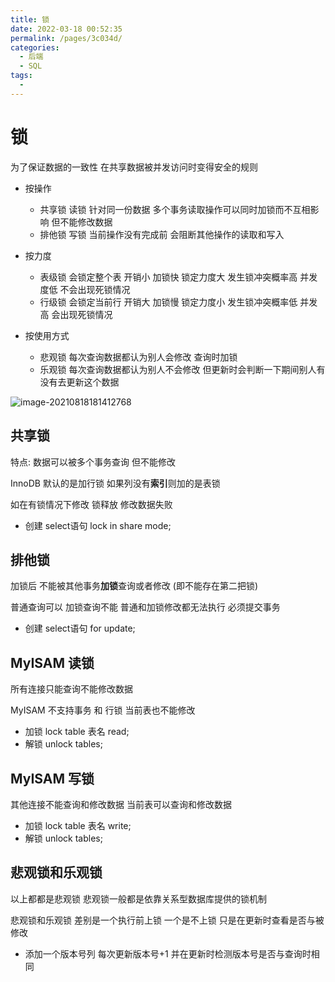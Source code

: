 ```yaml
---
title: 锁
date: 2022-03-18 00:52:35
permalink: /pages/3c034d/
categories:
  - 后端
  - SQL
tags:
  - 
---
```

# 锁

为了保证数据的一致性 在共享数据被并发访问时变得安全的规则

-  按操作

   -  共享锁 读锁 针对同一份数据 多个事务读取操作可以同时加锁而不互相影响 但不能修改数据
   -  排他锁 写锁 当前操作没有完成前 会阻断其他操作的读取和写入
-  按力度
   -  表级锁 会锁定整个表 开销小 加锁快 锁定力度大 发生锁冲突概率高 并发度低 不会出现死锁情况
   -  行级锁 会锁定当前行 开销大 加锁慢 锁定力度小 发生锁冲突概率低 并发高 会出现死锁情况
-  按使用方式
   -  悲观锁 每次查询数据都认为别人会修改 查询时加锁
   -  乐观锁 每次查询数据都认为别人不会修改 但更新时会判断一下期间别人有没有去更新这个数据

![image-20210818181412768](https://cdn.jsdelivr.net/gh/Iekrwh/images/md-images/image-20210818181412768.png)

## 共享锁

特点: 数据可以被多个事务查询 但不能修改  

InnoDB 默认的是加行锁  如果列没有**索引**则加的是表锁

 如在有锁情况下修改 锁释放 修改数据失败

- 创建 select语句 lock in share mode;



## 排他锁

加锁后 不能被其他事务**加锁**查询或者修改  (即不能存在第二把锁)

普通查询可以 加锁查询不能   普通和加锁修改都无法执行 必须提交事务

- 创建 select语句 for update;    



## MyISAM 读锁

所有连接只能查询不能修改数据

MyISAM 不支持事务 和 行锁   当前表也不能修改

- 加锁 lock table 表名 read;
- 解锁 unlock tables;



## MyISAM  写锁

其他连接不能查询和修改数据   当前表可以查询和修改数据

- 加锁 lock table 表名 write;
- 解锁 unlock tables;



## 悲观锁和乐观锁

以上都都是悲观锁 悲观锁一般都是依靠关系型数据库提供的锁机制

悲观锁和乐观锁 差别是一个执行前上锁  一个是不上锁 只是在更新时查看是否与被修改

- 添加一个版本号列  每次更新版本号+1  并在更新时检测版本号是否与查询时相同







